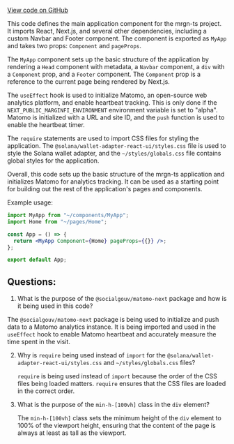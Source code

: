 [View code on GitHub](https://github.com/mrgnlabs/mrgn-ts/apps/marginfi-landing-page/src/pages/_app.tsx)

This code defines the main application component for the mrgn-ts project. It imports React, Next.js, and several other dependencies, including a custom Navbar and Footer component. The component is exported as `MyApp` and takes two props: `Component` and `pageProps`.

The `MyApp` component sets up the basic structure of the application by rendering a `Head` component with metadata, a `Navbar` component, a `div` with a `Component` prop, and a `Footer` component. The `Component` prop is a reference to the current page being rendered by Next.js.

The `useEffect` hook is used to initialize Matomo, an open-source web analytics platform, and enable heartbeat tracking. This is only done if the `NEXT_PUBLIC_MARGINFI_ENVIRONMENT` environment variable is set to "alpha". Matomo is initialized with a URL and site ID, and the `push` function is used to enable the heartbeat timer.

The `require` statements are used to import CSS files for styling the application. The `@solana/wallet-adapter-react-ui/styles.css` file is used to style the Solana wallet adapter, and the `~/styles/globals.css` file contains global styles for the application.

Overall, this code sets up the basic structure of the mrgn-ts application and initializes Matomo for analytics tracking. It can be used as a starting point for building out the rest of the application's pages and components.

Example usage:

```jsx
import MyApp from "~/components/MyApp";
import Home from "~/pages/Home";

const App = () => {
  return <MyApp Component={Home} pageProps={{}} />;
};

export default App;
```

## Questions:

1.  What is the purpose of the `@socialgouv/matomo-next` package and how is it being used in this code?

The `@socialgouv/matomo-next` package is being used to initialize and push data to a Matomo analytics instance. It is being imported and used in the `useEffect` hook to enable Matomo heartbeat and accurately measure the time spent in the visit.

2. Why is `require` being used instead of `import` for the `@solana/wallet-adapter-react-ui/styles.css` and `~/styles/globals.css` files?

   `require` is being used instead of `import` because the order of the CSS files being loaded matters. `require` ensures that the CSS files are loaded in the correct order.

3. What is the purpose of the `min-h-[100vh]` class in the `div` element?

   The `min-h-[100vh]` class sets the minimum height of the `div` element to 100% of the viewport height, ensuring that the content of the page is always at least as tall as the viewport.
